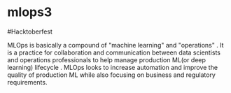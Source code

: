 # mlops3
#Hacktoberfest

MLOps is basically a compound of "machine learning" and "operations" . It is a practice for collaboration and communication between data scientists and operations professionals to help manage production ML(or deep learning) lifecycle . MLOps looks to increase automation and improve the quality of production ML while also focusing on business and regulatory requirements.
